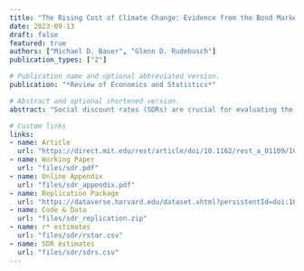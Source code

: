 ```yaml
---
title: "The Rising Cost of Climate Change: Evidence from the Bond Market"
date: 2023-09-13
draft: false
featured: true
authors: ["Michael D. Bauer", "Glenn D. Rudebusch"]
publication_types: ["2"]

# Publication name and optional abbreviated version.
publication: "*Review of Economics and Statistics*"

# Abstract and optional shortened version.
abstract: "Social discount rates (SDRs) are crucial for evaluating the costs of climate change. We show that the fundamental anchor for market-based SDRs is the equilibrium or steady-state real interest rate. Empirical interest rate models that allow for shifts in this equilibrium real rate find that it has declined notably since the 1990s, and this decline implies that the entire term structure of SDRs has shifted lower as well. Accounting for this new normal of persistently lower interest rates substantially boosts estimates of the social cost of carbon and supports a climate policy with stronger carbon mitigation strategies."

# Custom links
links:
- name: Article
  url: "https://direct.mit.edu/rest/article/doi/10.1162/rest_a_01109/107405/The-Rising-Cost-of-Climate-Change-Evidence-from"
- name: Working Paper
  url: "files/sdr.pdf"
- name: Online Appendix
  url: "files/sdr_appendix.pdf"
- name: Replication Package
  url: "https://dataverse.harvard.edu/dataset.xhtml?persistentId=doi:10.7910/DVN/RVJAZF"
- name: Code & Data
  url: "files/sdr_replication.zip"
- name: r* estimates
  url: "files/sdr/rstar.csv"
- name: SDR estimates
  url: "files/sdr/sdrs.csv"
---
```

